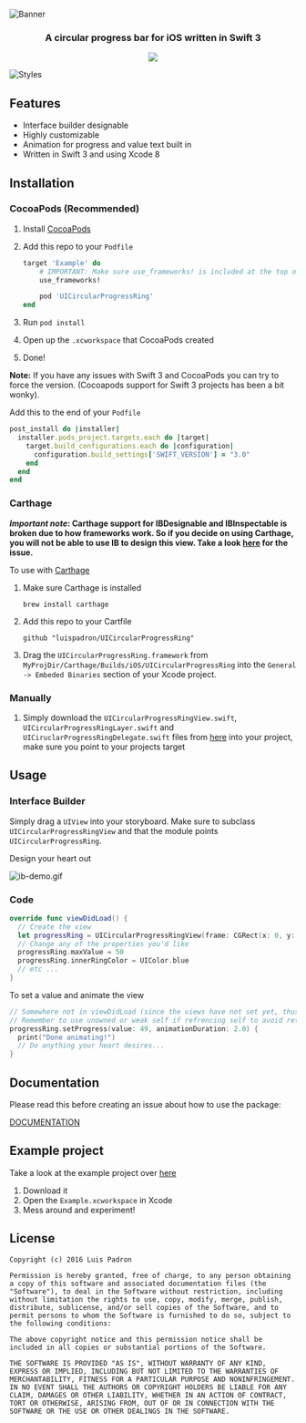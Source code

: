 ![Banner](/GitHubAssets/banner.png)

<h3 align="center">A circular progress bar for iOS written in Swift 3</h3>

<p align="center">
<img src="/GitHubAssets/demo.gif"/>  
</p>

![Styles](/GitHubAssets/styles-banner.png)

## Features

* Interface builder designable
* Highly customizable 
* Animation for progress and value text built in
* Written in Swift 3 and using Xcode 8

## Installation 

### CocoaPods (Recommended)

1. Install [CocoaPods](https://cocoapods.org)
2. Add this repo to your `Podfile`

	```ruby
	target 'Example' do
		# IMPORTANT: Make sure use_frameworks! is included at the top of the file
		use_frameworks!

		pod 'UICircularProgressRing'
	end
	```
3. Run `pod install`
4. Open up the `.xcworkspace` that CocoaPods created
5. Done!

__Note:__ If you have any issues with Swift 3 and CocoaPods you can try to force the version. (Cocoapods support for Swift 3 projects has been a bit wonky).

Add this to the end of your `Podfile`

```ruby
post_install do |installer|
  installer.pods_project.targets.each do |target|
    target.build_configurations.each do |configuration|
      configuration.build_settings['SWIFT_VERSION'] = "3.0"
    end
  end
end
```

### Carthage

**_Important note_: Carthage support for IBDesignable and IBInspectable is broken due to how frameworks work.
So if you decide on using Carthage, you will not be able to use IB to design this view.
Take a look [here](https://github.com/Carthage/Carthage/issues/335) for the issue.**

To use with [Carthage](https://github.com/Carthage/Carthage)

1. Make sure Carthage is installed 
	
	`brew install carthage`
2. Add this repo to your Cartfile

	`github "luispadron/UICircularProgressRing"` 
3. Drag the `UICircularProgressRing.framework` from `MyProjDir/Carthage/Builds/iOS/UICircularProgressRing` into the `General -> Embeded Binaries` section of your Xcode project.

### Manually

1. Simply download the `UICircularProgressRingView.swift`, `UICircularProgressRingLayer.swift` and `UICiruclarProgressRingDelegate.swift` files from [here](https://github.com/luispadron/UICircularProgressRing/tree/master/UICircularProgressRing) into your project, make sure you point to your projects target

## Usage

### Interface Builder

Simply drag a `UIView` into your storyboard. Make sure to subclass `UICircularProgressRingView` and that the module points `UICircularProgressRing`. 

Design your heart out

![ib-demo.gif](/GitHubAssets/ib-demo.gif)

### Code

```swift
override func viewDidLoad() {
  // Create the view
  let progressRing = UICircularProgressRingView(frame: CGRect(x: 0, y: 0, width: 240, height: 240))
  // Change any of the properties you'd like
  progressRing.maxValue = 50
  progressRing.innerRingColor = UIColor.blue
  // etc ...
}
```

To set a value and animate the view

```swift
// Somewhere not in viewDidLoad (since the views have not set yet, thus cannot be animated)
// Remember to use unowned or weak self if refrencing self to avoid retain cycle
progressRing.setProgress(value: 49, animationDuration: 2.0) {
  print("Done animating!")
  // Do anything your heart desires...
}
```

## Documentation

Please read this before creating an issue about how to use the package:

[DOCUMENTATION](http://htmlpreview.github.io/?https://github.com/luispadron/UICircularProgressRing/blob/master/docs/index.html)

## Example project

Take a look at the example project over [here](Example/)

1. Download it
2. Open the `Example.xcworkspace` in Xcode
3. Mess around and experiment!


## License

```
Copyright (c) 2016 Luis Padron

Permission is hereby granted, free of charge, to any person obtaining a copy of this software and associated documentation files (the "Software"), to deal in the Software without restriction, including without limitation the rights to use, copy, modify, merge, publish, distribute, sublicense, and/or sell copies of the Software, and to permit persons to whom the Software is furnished to do so, subject to the following conditions:

The above copyright notice and this permission notice shall be included in all copies or substantial portions of the Software.

THE SOFTWARE IS PROVIDED "AS IS", WITHOUT WARRANTY OF ANY KIND, EXPRESS OR IMPLIED, INCLUDING BUT NOT LIMITED TO THE WARRANTIES OF MERCHANTABILITY, FITNESS FOR A PARTICULAR PURPOSE AND NONINFRINGEMENT. IN NO EVENT SHALL THE AUTHORS OR COPYRIGHT HOLDERS BE LIABLE FOR ANY CLAIM, DAMAGES OR OTHER LIABILITY, WHETHER IN AN ACTION OF CONTRACT, TORT OR OTHERWISE, ARISING FROM, OUT OF OR IN CONNECTION WITH THE SOFTWARE OR THE USE OR OTHER DEALINGS IN THE SOFTWARE.
```
